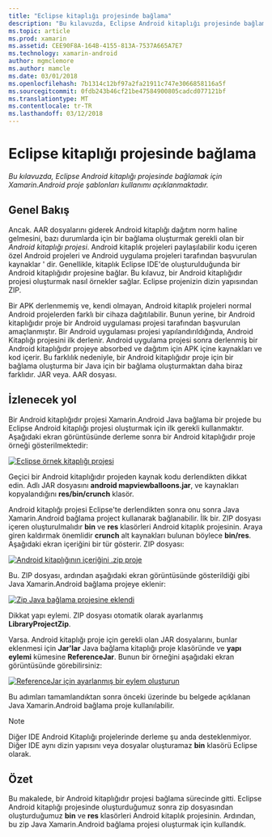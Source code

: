 ```yaml
---
title: "Eclipse kitaplığı projesinde bağlama"
description: "Bu kılavuzda, Eclipse Android kitaplığı projesinde bağlamak için Xamarin.Android proje şablonları kullanımı açıklanmaktadır."
ms.topic: article
ms.prod: xamarin
ms.assetid: CEE90F8A-164B-4155-813A-7537A665A7E7
ms.technology: xamarin-android
author: mgmclemore
ms.author: mamcle
ms.date: 03/01/2018
ms.openlocfilehash: 7b1314c12bf97a2fa21911c747e3066858116a5f
ms.sourcegitcommit: 0fdb243b46cf21be47584900805cadcd077121bf
ms.translationtype: MT
ms.contentlocale: tr-TR
ms.lasthandoff: 03/12/2018
---
```

# <a name="binding-an-eclipse-library-project"></a>Eclipse kitaplığı projesinde bağlama

_Bu kılavuzda, Eclipse Android kitaplığı projesinde bağlamak için Xamarin.Android proje şablonları kullanımı açıklanmaktadır._


## <a name="overview"></a>Genel Bakış

Ancak. AAR dosyalarını giderek Android kitaplığı dağıtım norm haline gelmesini, bazı durumlarda için bir bağlama oluşturmak gerekli olan bir *Android kitaplığı projesi*. Android kitaplık projeleri paylaşılabilir kodu içeren özel Android projeleri ve Android uygulama projeleri tarafından başvurulan kaynaklar ' dir. Genellikle, kitaplık Eclipse IDE'de oluşturulduğunda bir Android kitaplığıdır projesine bağlar.
Bu kılavuz, bir Android kitaplığıdır projesi oluşturmak nasıl örnekler sağlar. Eclipse projenizin dizin yapısından ZIP.

Bir APK derlenmemiş ve, kendi olmayan, Android kitaplık projeleri normal Android projelerden farklı bir cihaza dağıtılabilir. Bunun yerine, bir Android kitaplığıdır proje bir Android uygulaması projesi tarafından başvurulan amaçlanmıştır. Bir Android uygulaması projesi yapılandırıldığında, Android Kitaplığı projesini ilk derlenir. Android uygulama projesi sonra derlenmiş bir Android kitaplığıdır projeye absorbed ve dağıtım için APK içine kaynakları ve kod içerir. Bu farklılık nedeniyle, bir Android kitaplığıdır proje için bir bağlama oluşturma bir Java için bir bağlama oluşturmaktan daha biraz farklıdır. JAR veya. AAR dosyası.



## <a name="walkthrough"></a>İzlenecek yol

Bir Android kitaplığıdır projesi Xamarin.Android Java bağlama bir projede bu Eclipse Android kitaplığı projesi oluşturmak için ilk gerekli kullanmaktır. Aşağıdaki ekran görüntüsünde derleme sonra bir Android kitaplığıdır proje örneği gösterilmektedir: 

[![Eclipse örnek kitaplığı projesi](binding-a-library-project-images/build-lib-in-eclipse.png)](binding-a-library-project-images/build-lib-in-eclipse.png#lightbox)

Geçici bir Android kitaplığıdır projeden kaynak kodu derlendikten dikkat edin. Adlı JAR dosyasını **android mapviewballoons.jar**, ve kaynakları kopyalandığını **res/bin/crunch** klasör. 

Android kitaplığı projesi Eclipse'te derlendikten sonra onu sonra Java Xamarin.Android bağlama project kullanarak bağlanabilir. İlk bir. ZIP dosyası içeren oluşturulmalıdır **bin** ve **res** klasörleri Android kitaplık projesinin. Araya giren kaldırmak önemlidir **crunch** alt kaynakları bulunan böylece **bin/res**. Aşağıdaki ekran içeriğini bir tür gösterir. ZIP dosyası: 

[![Android kitaplığının içeriğini .zip proje](binding-a-library-project-images/contents-of-zip-file.png)](binding-a-library-project-images/contents-of-zip-file.png#lightbox)

Bu. ZIP dosyası, ardından aşağıdaki ekran görüntüsünde gösterildiği gibi Java Xamarin.Android bağlama projeye eklenir:

[![Zip Java bağlama projesine eklendi](binding-a-library-project-images/zip-in-binding-project.png)](binding-a-library-project-images/zip-in-binding-project.png#lightbox)

Dikkat yapı eylemi. ZIP dosyası otomatik olarak ayarlanmış **LibraryProjectZip**.

Varsa. Android kitaplığı proje için gerekli olan JAR dosyalarını, bunlar eklenmesi için **Jar'lar** Java bağlama kitaplığı proje klasöründe ve **yapı eylemi** kümesine **ReferenceJar**. Bunun bir örneğini aşağıdaki ekran görüntüsünde görebilirsiniz: 

[![ReferenceJar için ayarlanmış bir eylem oluşturun](binding-a-library-project-images/set-to-referencejar.png)](binding-a-library-project-images/set-to-referencejar.png#lightbox)

Bu adımları tamamlandıktan sonra önceki üzerinde bu belgede açıklanan Java Xamarin.Android bağlama proje kullanılabilir.

> [!NOTE]
> Diğer IDE Android Kitaplığı projelerinde derleme şu anda desteklenmiyor. Diğer IDE aynı dizin yapısını veya dosyalar oluşturamaz **bin** klasörü Eclipse olarak. 


## <a name="summary"></a>Özet

Bu makalede, bir Android kitaplığıdır projesi bağlama sürecinde gitti. Eclipse Android kitaplığı projesinde oluşturduğumuz sonra zip dosyasından oluşturduğumuz **bin** ve **res** klasörleri Android kitaplık projesinin. Ardından, bu zip Java Xamarin.Android bağlama projesi oluşturmak için kullandık. 

